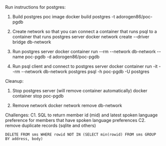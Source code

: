 Run instructions for postgres:
1. Build postgres poc image
   docker build postgres -t adorogen86/poc-pgdb

2. Create network so that you can connect a container that runs psql to a container that runs postgres server
   docker network create --driver bridge db-network

3. Run postgres server
   docker container run --rm --network db-network --name poc-pgdb -d adorogen86/poc-pgdb

4. Run psql client and connect to postgres server
   docker container run -it --rm --network db-network postgres psql -h poc-pgdb -U postgres

Cleanup:
1. Stop postgres server (will remove container automatically)
   docker container stop poc-pgdb

2. Remove network
   docker network remove db-network


Challenges:
   C1. SQL to return member id (mid) and latest spoken language preference for members that have spoken language preferences 
   C2. remove duplicate records (sqlite and others)
   ```
   DELETE FROM sms WHERE rowid NOT IN (SELECT min(rowid) FROM sms GROUP BY address, body)
   ```
